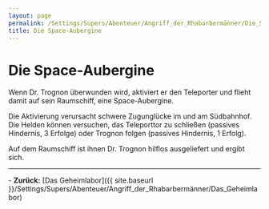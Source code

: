 ```yaml
---
layout: page
permalink: /Settings/Supers/Abenteuer/Angriff_der_Rhabarbermänner/Die_Space-Aubergine
title: Die Space-Aubergine
---
```


# Die Space-Aubergine

Wenn Dr. Trognon überwunden wird, aktiviert er den Teleporter und flieht damit auf sein Raumschiff, eine Space-Aubergine.

Die Aktivierung verursacht schwere Zugunglücke im und am Südbahnhof. Die Helden können versuchen, das Teleporttor zu schließen (passives Hindernis, 3 Erfolge) oder Trognon folgen (passives Hindernis, 1 Erfolg).

Auf dem Raumschiff ist ihnen Dr. Trognon hilflos ausgeliefert und ergibt sich.

<hr/>
- <strong>Zurück:</strong> [Das Geheimlabor]({{ site.baseurl }}/Settings/Supers/Abenteuer/Angriff_der_Rhabarbermänner/Das_Geheimlabor)
